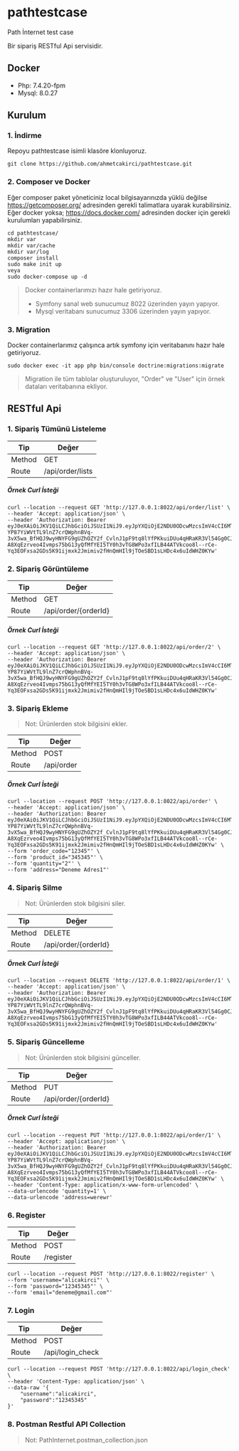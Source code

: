 # pathtestcase
Path İnternet test case

Bir sipariş RESTful Api servisidir.

## Docker

- Php: 7.4.20-fpm
- Mysql: 8.0.27

## Kurulum

### 1. İndirme

Repoyu pathtestcase isimli klasöre klonluyoruz.

```
git clone https://github.com/ahmetcakirci/pathtestcase.git
```

### 2. Composer ve Docker

Eğer composer paket yöneticiniz local bilgisayarınızda yüklü değilse https://getcomposer.org/ adresinden gerekli talimatlara uyarak kurabilirsiniz.
Eğer docker yoksa; https://docs.docker.com/ adresinden docker için gerekli kurulumları yapabilirsiniz.

```
cd pathtestcase/
mkdir var
mkdir var/cache
mkdir var/log
composer install
sudo make init up
veya
sudo docker-compose up -d
```
> Docker containerlarımızı hazır hale getiriyoruz.
> - Symfony sanal web sunucumuz 8022 üzerinden yayın yapıyor.
> - Mysql veritabanı sunucumuz 3306 üzerinden yayın yapıyor.

### 3. Migration

Docker containerlarımız çalışınca artık symfony için veritabanını hazır hale getiriyoruz.

```
sudo docker exec -it app php bin/console doctrine:migrations:migrate
```

> Migration ile tüm tablolar oluşturuluyor, "Order" ve "User" için örnek dataları veritabanına ekliyor.


## RESTful Api

### 1. Sipariş Tümünü Listeleme

| Tip | Değer |
| --- | --- |
| Method | GET |
| Route | /api/order/lists |

##### Örnek Curl İsteği
```
curl --location --request GET 'http://127.0.0.1:8022/api/order/list' \
--header 'Accept: application/json' \
--header 'Authorization: Bearer eyJ0eXAiOiJKV1QiLCJhbGciOiJSUzI1NiJ9.eyJpYXQiOjE2NDU0ODcwMzcsImV4cCI6MTY0NTQ5MDYzNywicm9sZXMiOlsiUk9MRV9VU0VSIl0sInVzZXJuYW1lIjoiYWxpY2FraXJjaSJ9.cg5WOmJe_V3Lu3mm6Lqa_Kvr1RCKLvpRweCyPLHT-YP87YiWVtTL9lnZ7crQWphnBVq-3vX5wa_BfHQJ9wyHNYFG9gUZhOZY2f_CvlnJ1pF9tq8lYfPKkuiDUu4qHRaKR3Vl54Gg0CJzAUT6hlQNFsHXjxDRP5d9TRVLZ6xRqJZE0FFWJtudUgnFyVEJW9BG8ThQnkivnKLP_kNAPM-A8XqEzrveo4Ivmps75bG13yQfMfYEI5TY0h3vTG8WPo3xfILB44ATVkcoo8l--rCe-Yq3EOFxsa2GDs5K91ijmxk2Jmimiv2fHnQmHIl9jTOeSBD1sLHDc4x6uIdWHZ0KYw'
```

### 2. Sipariş Görüntüleme

| Tip | Değer |
| --- | --- |
| Method | GET |
| Route | /api/order/{orderId} |

##### Örnek Curl İsteği
```
curl --location --request GET 'http://127.0.0.1:8022/api/order/2' \
--header 'Accept: application/json' \
--header 'Authorization: Bearer eyJ0eXAiOiJKV1QiLCJhbGciOiJSUzI1NiJ9.eyJpYXQiOjE2NDU0ODcwMzcsImV4cCI6MTY0NTQ5MDYzNywicm9sZXMiOlsiUk9MRV9VU0VSIl0sInVzZXJuYW1lIjoiYWxpY2FraXJjaSJ9.cg5WOmJe_V3Lu3mm6Lqa_Kvr1RCKLvpRweCyPLHT-YP87YiWVtTL9lnZ7crQWphnBVq-3vX5wa_BfHQJ9wyHNYFG9gUZhOZY2f_CvlnJ1pF9tq8lYfPKkuiDUu4qHRaKR3Vl54Gg0CJzAUT6hlQNFsHXjxDRP5d9TRVLZ6xRqJZE0FFWJtudUgnFyVEJW9BG8ThQnkivnKLP_kNAPM-A8XqEzrveo4Ivmps75bG13yQfMfYEI5TY0h3vTG8WPo3xfILB44ATVkcoo8l--rCe-Yq3EOFxsa2GDs5K91ijmxk2Jmimiv2fHnQmHIl9jTOeSBD1sLHDc4x6uIdWHZ0KYw'
```

### 3. Sipariş Ekleme

> Not: Ürünlerden stok bilgisini ekler.

| Tip | Değer |
| --- | --- |
| Method | POST |
| Route | /api/order |

##### Örnek Curl İsteği
```
curl --location --request POST 'http://127.0.0.1:8022/api/order' \
--header 'Accept: application/json' \
--header 'Authorization: Bearer eyJ0eXAiOiJKV1QiLCJhbGciOiJSUzI1NiJ9.eyJpYXQiOjE2NDU0ODcwMzcsImV4cCI6MTY0NTQ5MDYzNywicm9sZXMiOlsiUk9MRV9VU0VSIl0sInVzZXJuYW1lIjoiYWxpY2FraXJjaSJ9.cg5WOmJe_V3Lu3mm6Lqa_Kvr1RCKLvpRweCyPLHT-YP87YiWVtTL9lnZ7crQWphnBVq-3vX5wa_BfHQJ9wyHNYFG9gUZhOZY2f_CvlnJ1pF9tq8lYfPKkuiDUu4qHRaKR3Vl54Gg0CJzAUT6hlQNFsHXjxDRP5d9TRVLZ6xRqJZE0FFWJtudUgnFyVEJW9BG8ThQnkivnKLP_kNAPM-A8XqEzrveo4Ivmps75bG13yQfMfYEI5TY0h3vTG8WPo3xfILB44ATVkcoo8l--rCe-Yq3EOFxsa2GDs5K91ijmxk2Jmimiv2fHnQmHIl9jTOeSBD1sLHDc4x6uIdWHZ0KYw' \
--form 'order_code="12345"' \
--form 'product_id="345345"' \
--form 'quantity="2"' \
--form 'address="Deneme Adres1"'
```

### 4. Sipariş Silme

> Not: Ürünlerden stok bilgisini siler.

| Tip | Değer |
| --- | --- |
| Method | DELETE |
| Route | /api/order/{orderId} |

##### Örnek Curl İsteği
```
curl --location --request DELETE 'http://127.0.0.1:8022/api/order/1' \
--header 'Accept: application/json' \
--header 'Authorization: Bearer eyJ0eXAiOiJKV1QiLCJhbGciOiJSUzI1NiJ9.eyJpYXQiOjE2NDU0ODcwMzcsImV4cCI6MTY0NTQ5MDYzNywicm9sZXMiOlsiUk9MRV9VU0VSIl0sInVzZXJuYW1lIjoiYWxpY2FraXJjaSJ9.cg5WOmJe_V3Lu3mm6Lqa_Kvr1RCKLvpRweCyPLHT-YP87YiWVtTL9lnZ7crQWphnBVq-3vX5wa_BfHQJ9wyHNYFG9gUZhOZY2f_CvlnJ1pF9tq8lYfPKkuiDUu4qHRaKR3Vl54Gg0CJzAUT6hlQNFsHXjxDRP5d9TRVLZ6xRqJZE0FFWJtudUgnFyVEJW9BG8ThQnkivnKLP_kNAPM-A8XqEzrveo4Ivmps75bG13yQfMfYEI5TY0h3vTG8WPo3xfILB44ATVkcoo8l--rCe-Yq3EOFxsa2GDs5K91ijmxk2Jmimiv2fHnQmHIl9jTOeSBD1sLHDc4x6uIdWHZ0KYw'
```


### 5. Sipariş Güncelleme

> Not: Ürünlerden stok bilgisini günceller.

| Tip | Değer |
| --- | --- |
| Method | PUT |
| Route | /api/order/{orderId} |

##### Örnek Curl İsteği
```
curl --location --request PUT 'http://127.0.0.1:8022/api/order/1' \
--header 'Accept: application/json' \
--header 'Authorization: Bearer eyJ0eXAiOiJKV1QiLCJhbGciOiJSUzI1NiJ9.eyJpYXQiOjE2NDU0ODcwMzcsImV4cCI6MTY0NTQ5MDYzNywicm9sZXMiOlsiUk9MRV9VU0VSIl0sInVzZXJuYW1lIjoiYWxpY2FraXJjaSJ9.cg5WOmJe_V3Lu3mm6Lqa_Kvr1RCKLvpRweCyPLHT-YP87YiWVtTL9lnZ7crQWphnBVq-3vX5wa_BfHQJ9wyHNYFG9gUZhOZY2f_CvlnJ1pF9tq8lYfPKkuiDUu4qHRaKR3Vl54Gg0CJzAUT6hlQNFsHXjxDRP5d9TRVLZ6xRqJZE0FFWJtudUgnFyVEJW9BG8ThQnkivnKLP_kNAPM-A8XqEzrveo4Ivmps75bG13yQfMfYEI5TY0h3vTG8WPo3xfILB44ATVkcoo8l--rCe-Yq3EOFxsa2GDs5K91ijmxk2Jmimiv2fHnQmHIl9jTOeSBD1sLHDc4x6uIdWHZ0KYw' \
--header 'Content-Type: application/x-www-form-urlencoded' \
--data-urlencode 'quantity=1' \
--data-urlencode 'address=werewr'
```
### 6. Register
| Tip | Değer |
| --- | --- |
| Method | POST |
| Route | /register |
```
curl --location --request POST 'http://127.0.0.1:8022/register' \
--form 'username="alicakirci"' \
--form 'password="12345345"' \
--form 'email="deneme@gmail.com"'
```
### 7. Login
| Tip | Değer |
| --- | --- |
| Method | POST |
| Route | /api/login_check |
```
curl --location --request POST 'http://127.0.0.1:8022/api/login_check' \
--header 'Content-Type: application/json' \
--data-raw '{
    "username":"alicakirci",
    "password":"12345345"
}'
```
### 8. Postman Restful API Collection

> Not: PathInternet.postman_collection.json

